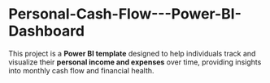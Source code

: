 # Personal-Cash-Flow---Power-BI-Dashboard
This project is a **Power BI template** designed to help individuals track and visualize their **personal income and expenses** over time, providing insights into monthly cash flow and financial health.
